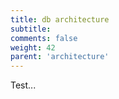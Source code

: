 ```yaml
---
title: db architecture
subtitle: 
comments: false
weight: 42
parent: 'architecture'
---
```


Test...